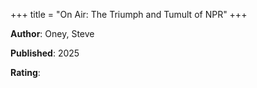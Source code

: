 +++
title = "On Air: The Triumph and Tumult of NPR"
+++



**Author**: Oney, Steve

**Published**: 2025

**Rating**: